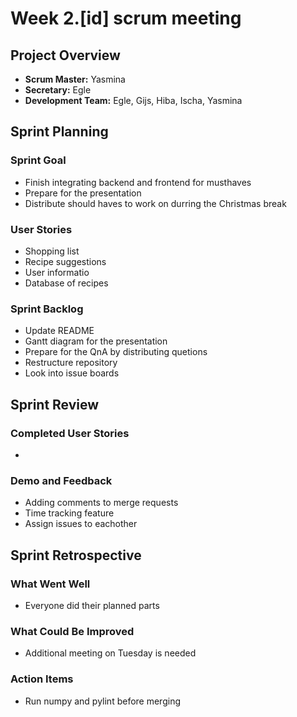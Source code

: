 # Week 2.[id] scrum meeting

## Project Overview

- **Scrum Master:** Yasmina
- **Secretary:** Egle
- **Development Team:** Egle, Gijs, Hiba, Ischa, Yasmina

## Sprint Planning

### Sprint Goal

- Finish integrating backend and frontend for musthaves
- Prepare for the presentation
- Distribute should haves to work on durring the Christmas break

### User Stories

- Shopping list
- Recipe suggestions
- User informatio
- Database of recipes

### Sprint Backlog

- Update README
- Gantt diagram for the presentation
- Prepare for the QnA by distributing quetions
- Restructure repository
- Look into issue boards

## Sprint Review

### Completed User Stories

- 

### Demo and Feedback

- Adding comments to merge requests
- Time tracking feature
- Assign issues to eachother

## Sprint Retrospective

### What Went Well

- Everyone did their planned parts

### What Could Be Improved

- Additional meeting on Tuesday is needed

### Action Items

- Run numpy and pylint before merging

